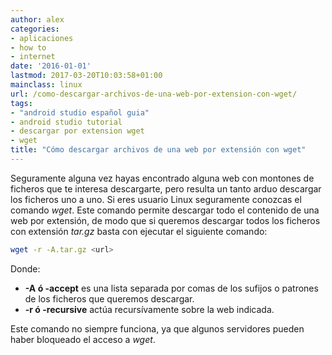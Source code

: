 ```yaml
---
author: alex
categories:
- aplicaciones
- how to
- internet
date: '2016-01-01'
lastmod: 2017-03-20T10:03:58+01:00
mainclass: linux
url: /como-descargar-archivos-de-una-web-por-extension-con-wget/
tags:
- "android studio español guia"
- android studio tutorial
- descargar por extension wget
- wget
title: "Cómo descargar archivos de una web por extensión con wget"
---
```


Seguramente alguna vez hayas encontrado alguna web con montones de ficheros que te interesa descargarte, pero resulta un tanto arduo descargar los ficheros uno a uno. Si eres usuario Linux seguramente conozcas el comando *wget*. Este comando permite descargar todo el contenido de una web por extensión, de modo que si queremos descargar todos los ficheros con extensión *tar.gz* basta con ejecutar el siguiente comando:

```bash
wget -r -A.tar.gz <url>
```

Donde:

* **-A ó -accept** es una lista separada por comas de los sufijos o patrones de los ficheros que queremos descargar.
* **-r ó -recursive** actúa recursívamente sobre la web indicada.

Este comando no siempre funciona, ya que algunos servidores pueden haber bloqueado el acceso a *wget*.
